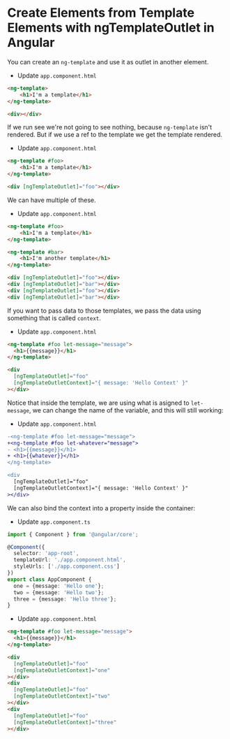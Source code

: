 # Create Elements from Template Elements with ngTemplateOutlet in Angular

You can create an `ng-template` and use it as outlet in another element.

- Update `app.component.html`

```html
<ng-template>
    <h1>I'm a template</h1>
</ng-template>

<div></div>

```

If we run see we're not going to see nothing, because `ng-template` isn't rendered. But if we use a ref to the template we get the template rendered.

- Update `app.component.html`

```html
<ng-template #foo>
    <h1>I'm a template</h1>
</ng-template>

<div [ngTemplateOutlet]="foo"></div>

```

We can have multiple of these.

- Update `app.component.html`

```html
<ng-template #foo>
    <h1>I'm a template</h1>
</ng-template>

<ng-template #bar>
    <h1>I'm another template</h1>
</ng-template>

<div [ngTemplateOutlet]="foo"></div>
<div [ngTemplateOutlet]="bar"></div>
<div [ngTemplateOutlet]="foo"></div>
<div [ngTemplateOutlet]="bar"></div>
```

If you want to pass data to those templates, we pass the data using something that is called `context`.

- Update `app.component.html`

```html
<ng-template #foo let-message="message">
  <h1>{{message}}</h1>
</ng-template>

<div
  [ngTemplateOutlet]="foo"
  [ngTemplateOutletContext]="{ message: 'Hello Context' }"
></div>
```

Notice that inside the template, we are using what is asigned to `let-message`, we can change the name of the variable, and this will still working:

- Update `app.component.html`

```diff
-<ng-template #foo let-message="message">
+<ng-template #foo let-whatever="message">
- <h1>{{message}}</h1>
+ <h1>{{whatever}}</h1>
</ng-template>

<div
  [ngTemplateOutlet]="foo"
  [ngTemplateOutletContext]="{ message: 'Hello Context' }"
></div>
```

We can also bind the context into a property inside the container:

- Update `app.component.ts`

```ts
import { Component } from '@angular/core';

@Component({
  selector: 'app-root',
  templateUrl: './app.component.html',
  styleUrls: ['./app.component.css']
})
export class AppComponent {
  one = {message: 'Hello one'};
  two = {message: 'Hello two'};
  three = {message: 'Hello three'};
}
```

- Update `app.component.html`

```html
<ng-template #foo let-message="message">
  <h1>{{message}}</h1>
</ng-template>

<div
  [ngTemplateOutlet]="foo"
  [ngTemplateOutletContext]="one"
></div>
<div
  [ngTemplateOutlet]="foo"
  [ngTemplateOutletContext]="two"
></div>
<div
  [ngTemplateOutlet]="foo"
  [ngTemplateOutletContext]="three"
></div>

```
